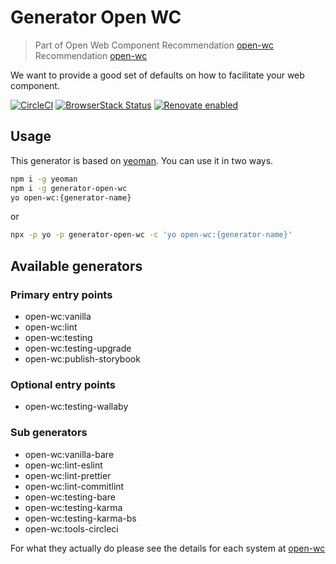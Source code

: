 # Generator Open WC

> Part of Open Web Component Recommendation [open-wc](https://github.com/open-wc/open-wc/) Recommendation [open-wc](https://github.com/open-wc/open-wc/)

We want to provide a good set of defaults on how to facilitate your web component.

[![CircleCI](https://circleci.com/gh/open-wc/open-wc.svg?style=shield)](https://circleci.com/gh/open-wc/open-wc)
[![BrowserStack Status](https://www.browserstack.com/automate/badge.svg?badge_key=M2UrSFVRang2OWNuZXlWSlhVc3FUVlJtTDkxMnp6eGFDb2pNakl4bGxnbz0tLUE5RjhCU0NUT1ZWa0NuQ3MySFFWWnc9PQ==--86f7fac07cdbd01dd2b26ae84dc6c8ca49e45b50)](https://www.browserstack.com/automate/public-build/M2UrSFVRang2OWNuZXlWSlhVc3FUVlJtTDkxMnp6eGFDb2pNakl4bGxnbz0tLUE5RjhCU0NUT1ZWa0NuQ3MySFFWWnc9PQ==--86f7fac07cdbd01dd2b26ae84dc6c8ca49e45b50)
[![Renovate enabled](https://img.shields.io/badge/renovate-enabled-brightgreen.svg)](https://renovatebot.com/)

## Usage

This generator is based on [yeoman](http://yeoman.io/). You can use it in two ways.

```bash
npm i -g yeoman
npm i -g generator-open-wc
yo open-wc:{generator-name}
```

or

```bash
npx -p yo -p generator-open-wc -c 'yo open-wc:{generator-name}'
```

## Available generators

### Primary entry points
- open-wc:vanilla
- open-wc:lint
- open-wc:testing
- open-wc:testing-upgrade
- open-wc:publish-storybook

### Optional entry points
- open-wc:testing-wallaby

### Sub generators
- open-wc:vanilla-bare
- open-wc:lint-eslint
- open-wc:lint-prettier
- open-wc:lint-commitlint
- open-wc:testing-bare
- open-wc:testing-karma
- open-wc:testing-karma-bs
- open-wc:tools-circleci

For what they actually do please see the details for each system at [open-wc](https://open-wc.org/)
